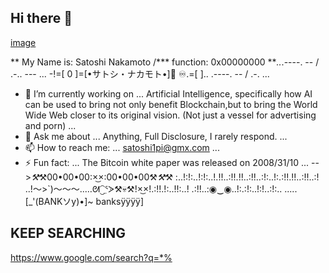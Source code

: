 ## Hi there 👋

[image](https://github.com/user-attachments/assets/ea7e0e0e-9112-4dbe-b553-911661ca0cba)

**
My Name is:
Satoshi Nakamoto
/***
function: 0x00000000 ***..*.----. -- / .-.. --- ... -!=[ 0 ]=[•サトシ・ナカモト•]🤔 ♾.=[ ].. .----. -- / .-.
...
- 🔭 I’m currently working on ...
Artificial Intelligence, specifically how AI can be used to bring not only benefit Blockchain,but to bring the World Wide Web closer to its original vision. (Not just a vessel for advertising and porn)
...
- 💬 Ask me about ...
Anything, Full Disclosure, I rarely respond.
...
- 📫 How to reach me: ...
satoshi1pi@gmx.com
...
- ⚡ Fun fact: ...
The Bitcoin white paper was released on 2008/31/10
...
-->*⚒*⚒00•00•00:×͜×:00•00•00⚒*⚒*⚒
:..!:!:..!:!:..!.!!..:!!.!!..:!!..:!:..!:.:!!.!!..:!!..:!
..!～⁠>⁠`⁠)⁠～⁠～⁠～..…⁠ᘛ⁠⁐̤⁠ᕐ⁠ᐷ⚒️💀⚒️!×͜×!.:!!.!:..!!:..! .:!!..:◉⁠‿⁠◉..!:.:!:..!:!..:!:.. .....[_'(BANKソy)•]~ banksÿÿÿÿ]

## KEEP SEARCHING 
https://www.google.com/search?q=*%
